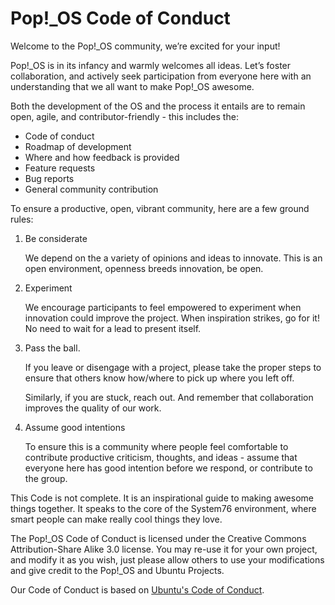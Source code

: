 # Pop\!\_OS Code of Conduct

Welcome to the Pop\!\_OS community, we’re excited for your input!

Pop\!\_OS is in its infancy and warmly welcomes all ideas. Let’s foster collaboration, and actively seek participation from everyone here with an understanding that we all want to make Pop\!\_OS awesome.

Both the development of the OS and the process it entails are to remain open, agile, and contributor-friendly - this includes the:
- Code of conduct
- Roadmap of development
- Where and how feedback is provided
- Feature requests
- Bug reports
- General community contribution

To ensure a productive, open, vibrant community, here are a few ground rules:

1. Be considerate

   We depend on the a variety of opinions and ideas to innovate. This is an open environment, openness breeds innovation, be open.

2. Experiment

   We encourage participants to feel empowered to experiment when innovation could improve the project. When inspiration strikes, go for it! No need to wait for a lead to present itself.

3. Pass the ball.

   If you leave or disengage with a project, please take the proper steps to ensure that others know how/where to pick up where you left off.

   Similarly, if you are stuck, reach out. And remember that collaboration improves the quality of our work.

4. Assume good intentions

   To ensure this is a community where people feel comfortable to contribute productive criticism, thoughts, and ideas - assume that everyone here has good intention before we respond, or contribute to the group.

This Code is not complete. It is an inspirational guide to making awesome things together. It speaks to the core of the System76 environment, where smart people can make really cool things they love.

The Pop\!\_OS Code of Conduct is licensed under the Creative Commons Attribution-Share Alike 3.0 license. You may re-use it for your own project, and modify it as you wish, just please allow others to use your modifications and give credit to the Pop\!\_OS and Ubuntu Projects.

Our Code of Conduct is based on [Ubuntu's Code of Conduct](https://www.ubuntu.com/about/about-ubuntu/conduct).
